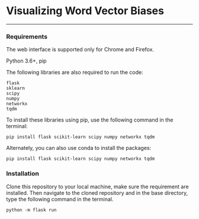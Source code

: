 # Visualizing Word Vector Biases

<hr>

### Requirements
The web interface is supported only for Chrome and Firefox.

Python 3.6+, pip

The following libraries are also required to run the code:
```
flask
sklearn
scipy
numpy
networkx
tqdm
```

To install these libraries using pip, use the following command in the terminal:
```
pip install flask scikit-learn scipy numpy networkx tqdm
```
Alternately, you can also use conda to install the packages:
```
pip install flask scikit-learn scipy numpy networkx tqdm
```

### Installation
Clone this repository to your local machine, make sure the requirement are installed. 
Then navigate to the cloned repository and in the base directory, type the following
command in the terminal.
```shell script
python -m flask run
```

